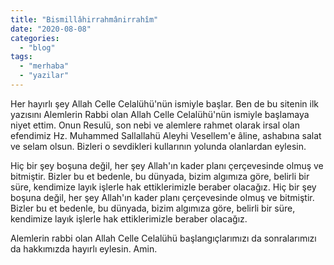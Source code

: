 ```yaml
---
title: "Bismillâhirrahmânirrahîm"
date: "2020-08-08"
categories: 
  - "blog"
tags: 
  - "merhaba"
  - "yazilar"
---
```


Her hayırlı şey Allah Celle Celalühü'nün ismiyle başlar. Ben de bu sitenin ilk yazısını Alemlerin Rabbi olan Allah Celle Celalühü'nün ismiyle başlamaya niyet ettim. Onun Resulü, son nebi ve alemlere rahmet olarak irsal olan efendimiz Hz. Muhammed Sallallahü Aleyhi Vesellem'e âline, ashabına salat ve selam olsun. Bizleri o sevdikleri kullarının yolunda olanlardan eylesin.

Hiç bir şey boşuna değil, her şey Allah'ın kader planı çerçevesinde olmuş ve bitmiştir. Bizler bu et bedenle, bu dünyada, bizim algımıza göre, belirli bir süre, kendimize layık işlerle hak ettiklerimizle beraber olacağız. Hiç bir şey boşuna değil, her şey Allah'ın kader planı çerçevesinde olmuş ve bitmiştir. Bizler bu et bedenle, bu dünyada, bizim algımıza göre, belirli bir süre, kendimize layık işlerle hak ettiklerimizle beraber olacağız.

Alemlerin rabbi olan Allah Celle Celalühü başlangıçlarımızı da sonralarımızı da hakkımızda hayırlı eylesin. Amin.
